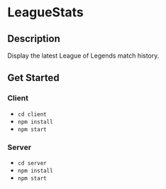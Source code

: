 # LeagueStats

## Description
Display the latest League of Legends match history.

## Get Started
### Client
- `cd client`
- `npm install`
- `npm start`

### Server
- `cd server`
- `npm install`
- `npm start`